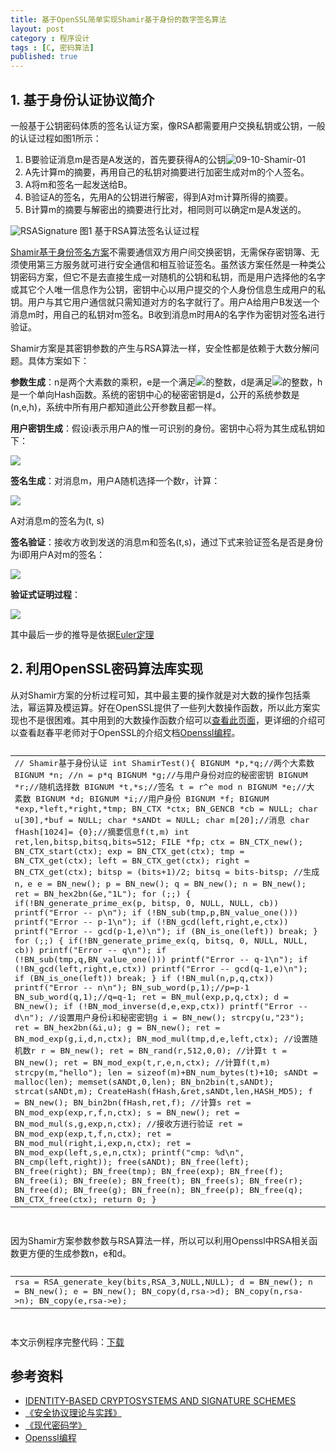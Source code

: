 ```yaml
---
title: 基于OpenSSL简单实现Shamir基于身份的数字签名算法
layout: post
category : 程序设计
tags : [C, 密码算法]
published: true
---
```


## 1. 基于身份认证协议简介

一般基于公钥密码体质的签名认证方案，像RSA都需要用户交换私钥或公钥，一般的认证过程如图1所示：

1. B要验证消息m是否是A发送的，首先要获得A的公钥![09-10-Shamir-01][img01]
2. A先计算m的摘要，再用自己的私钥对摘要进行加密生成对m的个人签名。
3. A将m和签名一起发送给B。
4. B验证A的签名，先用A的公钥进行解密，得到A对m计算所得的摘要。
5. B计算m的摘要与解密出的摘要进行比对，相同则可以确定m是A发送的。

![RSASignature][img02]
图1 基于RSA算法签名认证过程

[Shamir基于身份签名方案][1]不需要通信双方用户间交换密钥，无需保存密钥簿、无须使用第三方服务就可进行安全通信和相互验证签名。虽然该方案任然是一种类公钥密码方案，但它不是去直接生成一对随机的公钥和私钥，而是用户选择他的名字或其它个人唯一信息作为公钥，密钥中心以用户提交的个人身份信息生成用户的私钥。用户与其它用户通信就只需知道对方的名字就行了。用户A给用户B发送一个消息m时，用自己的私钥对m签名。B收到消息m时用A的名字作为密钥对签名进行验证。

Shamir方案是其密钥参数的产生与RSA算法一样，安全性都是依赖于大数分解问题。具体方案如下：

**参数生成**：n是两个大素数的乘积，e是一个满足![][img03]的整数，d是满足![][img05]的整数，h是一个单向Hash函数。系统的密钥中心的秘密密钥是d，公开的系统参数是(n,e,h)，系统中所有用户都知道此公开参数且都一样。

**用户密钥生成**：假设i表示用户A的惟一可识别的身份。密钥中心将为其生成私钥如下：
    
![][img04]

**签名生成**：对消息m，用户A随机选择一个数r，计算：
	
![][img06]

A对消息m的签名为(t, s)

**签名验证**：接收方收到发送的消息m和签名(t,s)，通过下式来验证签名是否是身份为i即用户A对m的签名：
 
![][img07]

**验证式证明过程**：

![][img08]

其中最后一步的推导是依据[Euler定理](http://en.wikipedia.org/wiki/Euler_theorem)

## 2. 利用OpenSSL密码算法库实现

从对Shamir方案的分析过程可知，其中最主要的操作就是对大数的操作包括乘法，幂运算及模运算。好在OpenSSL提供了一些列大数操作函数，所以此方案实现也不是很困难。其中用到的大数操作函数介绍可以[查看此页面](http://linux.die.net/man/3/bn_mod_exp)，更详细的介绍可以查看赵春平老师对于OpenSSL的介绍文档[Openssl编程][2]。

<pre class="prettyprint lang-c">
<table class="prettyprint-table"><tbody><tr><td>
// Shamir基于身份认证
int ShamirTest(){
	BIGNUM	*p,*q;//两个大素数
	BIGNUM	*n; //n = p*q
	BIGNUM	*g;//与用户身份对应的秘密密钥
	BIGNUM	*r;//随机选择数
	BIGNUM	*t,*s;//签名 t = r^e mod n
	BIGNUM	*e;//大素数
	BIGNUM	*d;
	BIGNUM	*i;//用户身份
	BIGNUM	*f;
	BIGNUM	*exp,*left,*right,*tmp;
	BN_CTX	*ctx;
	BN_GENCB	*cb = NULL;
	char u[30],*buf = NULL;
	char *sANDt = NULL;
	char m[20];//消息
	char fHash[1024]= {0};//摘要信息f(t,m)
	int ret,len,bitsp,bitsq,bits=512;
	FILE *fp;


	ctx = BN_CTX_new();
	BN_CTX_start(ctx);
	exp = BN_CTX_get(ctx);
	tmp = BN_CTX_get(ctx);
	left = BN_CTX_get(ctx);
	right = BN_CTX_get(ctx);
	bitsp = (bits+1)/2;
	bitsq = bits-bitsp;

	//生成n，e
	e = BN_new();
	p = BN_new();
	q = BN_new();
	n = BN_new();
	ret = BN_hex2bn(&e,"1L");

	for (;;)
	{
		if(!BN_generate_prime_ex(p, bitsp, 0, NULL, NULL, cb))
			printf("Error -- p\n");
		if (!BN_sub(tmp,p,BN_value_one())) 
			printf("Error -- p-1\n");
		if (!BN_gcd(left,right,e,ctx)) 
			printf("Error -- gcd(p-1,e)\n");
		if (BN_is_one(left)) break;
	}
	for (;;)
	{
		if(!BN_generate_prime_ex(q, bitsq, 0, NULL, NULL, cb))
			printf("Error -- q\n");
		if (!BN_sub(tmp,q,BN_value_one())) 
			printf("Error -- q-1\n");
		if (!BN_gcd(left,right,e,ctx)) 
			printf("Error -- gcd(q-1,e)\n");
		if (BN_is_one(left)) break;
	}
	if (!BN_mul(n,p,q,ctx))
		printf("Error -- n\n");

	BN_sub_word(p,1);//p=p-1
	BN_sub_word(q,1);//q=q-1;
	ret = BN_mul(exp,p,q,ctx);
	d = BN_new();
	if (!BN_mod_inverse(d,e,exp,ctx)) 
		printf("Error -- d\n");

	//设置用户身份i和秘密密钥g
	i = BN_new();
	strcpy(u,"23");
	ret = BN_hex2bn(&i,u);
	g = BN_new();
	ret = BN_mod_exp(g,i,d,n,ctx);
	BN_mod_mul(tmp,d,e,left,ctx);
	//设置随机数r
	r = BN_new();
	ret = BN_rand(r,512,0,0);

	//计算t
	t = BN_new();
	ret = BN_mod_exp(t,r,e,n,ctx);

	//计算f(t,m)
	strcpy(m,"hello");
	len = sizeof(m)+BN_num_bytes(t)+10;
	sANDt = malloc(len);
	memset(sANDt,0,len);
	BN_bn2bin(t,sANDt);
	strcat(sANDt,m);
	CreateHash(fHash,&ret,sANDt,len,HASH_MD5);
	f = BN_new();
	BN_bin2bn(fHash,ret,f);
	//计算s
	ret = BN_mod_exp(exp,r,f,n,ctx);
	s = BN_new();
	ret = BN_mod_mul(s,g,exp,n,ctx);
	//接收方进行验证

	ret = BN_mod_exp(exp,t,f,n,ctx);
	ret = BN_mod_mul(right,i,exp,n,ctx);

	ret = BN_mod_exp(left,s,e,n,ctx);
	printf("cmp: %d\n", BN_cmp(left,right));


	free(sANDt);
	BN_free(left);
	BN_free(right); 
	BN_free(tmp);
	BN_free(exp);
	BN_free(f);
	BN_free(i);
	BN_free(e);
	BN_free(t);
	BN_free(s);
	BN_free(r);
	BN_free(d);
	BN_free(g); 
	BN_free(n); 
	BN_free(p);
	BN_free(q);  
	BN_CTX_free(ctx); 
	return 0;
}
</td></tr></tbody></table>
</pre>

因为Shamir方案参数参数与RSA算法一样，所以可以利用Openssl中RSA相关函数更方便的生成参数n，e和d。

<pre class="prettyprint lang-c">
<table class="prettyprint-table"><tbody><tr><td>
	rsa = RSA_generate_key(bits,RSA_3,NULL,NULL);
	d = BN_new();
	n = BN_new();
	e = BN_new();
	BN_copy(d,rsa->d);
	BN_copy(n,rsa->n);
	BN_copy(e,rsa->e);
</td></tr></tbody></table>
</pre>

本文示例程序完整代码：[下载][3]

## 参考资料

* [IDENTITY-BASED  CRYPTOSYSTEMS  AND  SIGNATURE  SCHEMES][1]
* [《安全协议理论与实践》](http://book.douban.com/subject/5502860/)
* [《现代密码学》](http://book.douban.com/subject/2057795/)
* [Openssl编程][2]

[1]:http://www.springerlink.com/content/6a7k794f4eprhah3/fulltext.pdf?MUD=MP
[2]:http://pan.baidu.com/share/link?shareid=30835&uk=84790286
[3]:http://files.cnblogs.com/ljhero/ShamirScheme.rar
[img01]:http://pic.yupoo.com/ljhero/CfWqMUzk/93bDv.png
[img02]:http://pic.yupoo.com/ljhero/CfWuQRfD/yokIw.png
[img03]:http://pic.yupoo.com/ljhero/CfWqMXq5/TQwaV.png
[img04]:http://pic.yupoo.com/ljhero/CfWqMYlo/ozlL3.png
[img05]:http://pic.yupoo.com/ljhero/CfWtlflz/PvtLv.png
[img06]:http://pic.yupoo.com/ljhero/CfWqMZ9y/XpP4o.png
[img07]:http://pic.yupoo.com/ljhero/CfWqMZYD/gOblC.png
[img08]:http://pic.yupoo.com/ljhero/CfWtlhUj/eLsWo.png